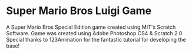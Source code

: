 Super Mario Bros Luigi Game
===========================

A Super Mario Bros Special Edition game created using MIT's Scratch Software. 
Game was created using Adobe Photoshop CS4 &amp; Scratch 2.0
Special thanks to 123Animation for the fantastic tutorial for developing the base! 

